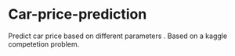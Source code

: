 # Car-price-prediction
Predict car price based on different parameters .
Based on a kaggle competetion problem.
